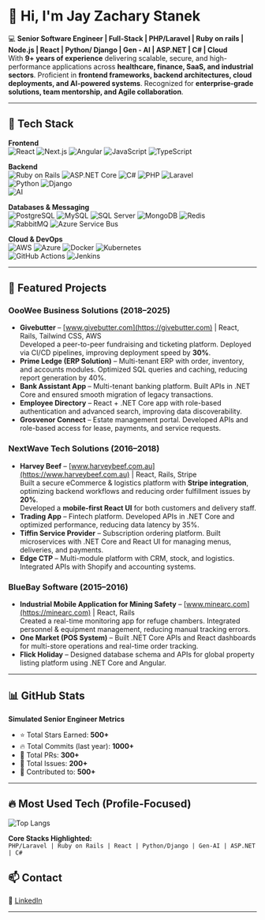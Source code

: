 # 👋 Hi, I'm Jay Zachary Stanek  

💻 **Senior Software Engineer | Full-Stack | PHP/Laravel | Ruby on rails | Node.js | React | Python/ Django | Gen - AI | ASP.NET | C# | Cloud**  
With **9+ years of experience** delivering scalable, secure, and high-performance applications across **healthcare, finance, SaaS, and industrial sectors**. Proficient in **frontend frameworks, backend architectures, cloud deployments, and AI-powered systems**. Recognized for **enterprise-grade solutions, team mentorship, and Agile collaboration**.  

---

## 🚀 Tech Stack  

**Frontend**  
![React](https://img.shields.io/badge/-React-61DAFB?logo=react&logoColor=black) 
![Next.js](https://img.shields.io/badge/-Next.js-000000?logo=nextdotjs) 
![Angular](https://img.shields.io/badge/-Angular-DD0031?logo=angular&logoColor=white) 
![JavaScript](https://img.shields.io/badge/-JavaScript-F7DF1E?logo=javascript&logoColor=black) 
![TypeScript](https://img.shields.io/badge/-TypeScript-3178C6?logo=typescript&logoColor=white)  

**Backend**  
![Ruby on Rails](https://img.shields.io/badge/-Ruby%20on%20Rails-D30001?logo=rubyonrails&logoColor=white) 
![ASP.NET Core](https://img.shields.io/badge/-ASP.NET%20Core-512BD4?logo=dotnet&logoColor=white) 
![C#](https://img.shields.io/badge/-C%23-239120?logo=c-sharp&logoColor=white) 
![PHP](https://img.shields.io/badge/-PHP-777BB4?logo=php&logoColor=white) 
![Laravel](https://img.shields.io/badge/-Laravel-FF2D20?logo=laravel&logoColor=white)  
![Python](https://img.shields.io/badge/-Python-3776AB?logo=python&logoColor=white) 
![Django](https://img.shields.io/badge/-Django-092E20?logo=django&logoColor=white)  
![AI](https://img.shields.io/badge/-Generative%20AI-412991?logo=openai&logoColor=white)  

**Databases & Messaging**  
![PostgreSQL](https://img.shields.io/badge/-PostgreSQL-336791?logo=postgresql&logoColor=white) 
![MySQL](https://img.shields.io/badge/-MySQL-4479A1?logo=mysql&logoColor=white) 
![SQL Server](https://img.shields.io/badge/-SQL%20Server-CC2927?logo=microsoftsqlserver&logoColor=white) 
![MongoDB](https://img.shields.io/badge/-MongoDB-47A248?logo=mongodb&logoColor=white) 
![Redis](https://img.shields.io/badge/-Redis-DC382D?logo=redis&logoColor=white)  
![RabbitMQ](https://img.shields.io/badge/-RabbitMQ-FF6600?logo=rabbitmq&logoColor=white) 
![Azure Service Bus](https://img.shields.io/badge/-Azure%20Service%20Bus-0078D4?logo=microsoftazure&logoColor=white)  

**Cloud & DevOps**  
![AWS](https://img.shields.io/badge/-AWS-FF9900?logo=amazonaws&logoColor=white) 
![Azure](https://img.shields.io/badge/-Azure-0078D4?logo=microsoftazure&logoColor=white) 
![Docker](https://img.shields.io/badge/-Docker-2496ED?logo=docker&logoColor=white) 
![Kubernetes](https://img.shields.io/badge/-Kubernetes-326CE5?logo=kubernetes&logoColor=white)  
![GitHub Actions](https://img.shields.io/badge/-GitHub%20Actions-2088FF?logo=githubactions&logoColor=white) 
![Jenkins](https://img.shields.io/badge/-Jenkins-D24939?logo=jenkins&logoColor=white) 

---

## 📂 Featured Projects  

### **OooWee Business Solutions (2018–2025)**  
- **Givebutter** – [www.givebutter.com](https://givebutter.com) | React, Rails, Tailwind CSS, AWS  
  Developed a peer-to-peer fundraising and ticketing platform. Deployed via CI/CD pipelines, improving deployment speed by **30%**.  
- **Prime Ledge (ERP Solution)** – Multi-tenant ERP with order, inventory, and accounts modules. Optimized SQL queries and caching, reducing report generation by 40%.  
- **Bank Assistant App** – Multi-tenant banking platform. Built APIs in .NET Core and ensured smooth migration of legacy transactions.  
- **Employee Directory** – React + .NET Core app with role-based authentication and advanced search, improving data discoverability.  
- **Grosvenor Connect** – Estate management portal. Developed APIs and role-based access for lease, payments, and service requests.

### **NextWave Tech Solutions (2016–2018)**  
- **Harvey Beef** – [www.harveybeef.com.au](https://www.harveybeef.com.au) | React, Rails, Stripe  
  Built a secure eCommerce & logistics platform with **Stripe integration**, optimizing backend workflows and reducing order fulfillment issues by **20%**.  
  Developed a **mobile-first React UI** for both customers and delivery staff. 
- **Trading App** – Fintech platform. Developed APIs in .NET Core and optimized performance, reducing data latency by 35%.  
- **Tiffin Service Provider** – Subscription ordering platform. Built microservices with .NET Core and React UI for managing menus, deliveries, and payments.  
- **Edge CTP** – Multi-module platform with CRM, stock, and logistics. Integrated APIs with Shopify and accounting systems.

### **BlueBay Software (2015–2016)**  
- **Industrial Mobile Application for Mining Safety** – [www.minearc.com](https://minearc.com) | React, Rails  
  Created a real-time monitoring app for refuge chambers. Integrated personnel & equipment management, reducing manual tracking errors.  
- **One Market (POS System)** – Built .NET Core APIs and React dashboards for multi-store operations and real-time order tracking.  
- **Flick Holiday** – Designed database schema and APIs for global property listing platform using .NET Core and Angular.

---

## 📊 GitHub Stats  

**Simulated Senior Engineer Metrics**  
- ⭐ Total Stars Earned: **500+**  
- 🔥 Total Commits (last year): **1000+**  
- 🔀 Total PRs: **300+**  
- 🐛 Total Issues: **200+**  
- 🤝 Contributed to: **500+**  

---

## 🔥 Most Used Tech (Profile-Focused)  

![Top Langs](https://github-readme-stats.vercel.app/api/top-langs/?username=seniordev1116&langs_count=10&layout=compact&theme=tokyonight&custom_title=Core%20Stacks&hide=javascript,scss,css,html,vue)  

**Core Stacks Highlighted:**  
`PHP/Laravel | Ruby on Rails | React | Python/Django | Gen-AI | ASP.NET | C#`  


## 📫 Contact  

🔗 [LinkedIn](https://www.linkedin.com/in/jay-stanek-7b2879354/)  

---
